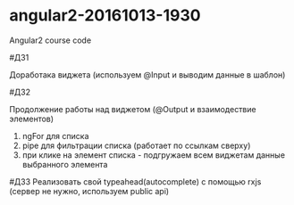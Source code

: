 # angular2-20161013-1930
 Angular2 course code


#ДЗ1

Доработака виджета (используем @Input и выводим данные в шаблон)

#ДЗ2

Продолжение работы над виджетом (@Output и взаимодествие элементов)

1) ngFor для списка
2) pipe для фильтрации списка (работает по ссылкам сверху)
3) при клике на элемент списка - подгружаем всем виджетам данные выбранного элемента


#ДЗ3
Реализовать свой typeahead(autocomplete) с помощью rxjs (сервер не нужно, используем public api)
